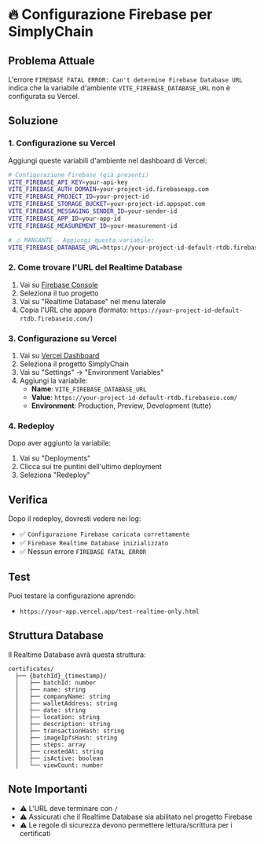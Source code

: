 # 🔥 Configurazione Firebase per SimplyChain

## Problema Attuale
L'errore `FIREBASE FATAL ERROR: Can't determine Firebase Database URL` indica che la variabile d'ambiente `VITE_FIREBASE_DATABASE_URL` non è configurata su Vercel.

## Soluzione

### 1. Configurazione su Vercel

Aggiungi queste variabili d'ambiente nel dashboard di Vercel:

```bash
# Configurazione Firebase (già presenti)
VITE_FIREBASE_API_KEY=your-api-key
VITE_FIREBASE_AUTH_DOMAIN=your-project-id.firebaseapp.com
VITE_FIREBASE_PROJECT_ID=your-project-id
VITE_FIREBASE_STORAGE_BUCKET=your-project-id.appspot.com
VITE_FIREBASE_MESSAGING_SENDER_ID=your-sender-id
VITE_FIREBASE_APP_ID=your-app-id
VITE_FIREBASE_MEASUREMENT_ID=your-measurement-id

# ⚠️ MANCANTE - Aggiungi questa variabile:
VITE_FIREBASE_DATABASE_URL=https://your-project-id-default-rtdb.firebaseio.com/
```

### 2. Come trovare l'URL del Realtime Database

1. Vai su [Firebase Console](https://console.firebase.google.com/)
2. Seleziona il tuo progetto
3. Vai su "Realtime Database" nel menu laterale
4. Copia l'URL che appare (formato: `https://your-project-id-default-rtdb.firebaseio.com/`)

### 3. Configurazione su Vercel

1. Vai su [Vercel Dashboard](https://vercel.com/dashboard)
2. Seleziona il progetto SimplyChain
3. Vai su "Settings" → "Environment Variables"
4. Aggiungi la variabile:
   - **Name**: `VITE_FIREBASE_DATABASE_URL`
   - **Value**: `https://your-project-id-default-rtdb.firebaseio.com/`
   - **Environment**: Production, Preview, Development (tutte)

### 4. Redeploy

Dopo aver aggiunto la variabile:
1. Vai su "Deployments"
2. Clicca sui tre puntini dell'ultimo deployment
3. Seleziona "Redeploy"

## Verifica

Dopo il redeploy, dovresti vedere nei log:
- ✅ `Configurazione Firebase caricata correttamente`
- ✅ `Firebase Realtime Database inizializzato`
- ✅ Nessun errore `FIREBASE FATAL ERROR`

## Test

Puoi testare la configurazione aprendo:
- `https://your-app.vercel.app/test-realtime-only.html`

## Struttura Database

Il Realtime Database avrà questa struttura:
```
certificates/
  ├── {batchId}_{timestamp}/
  │   ├── batchId: number
  │   ├── name: string
  │   ├── companyName: string
  │   ├── walletAddress: string
  │   ├── date: string
  │   ├── location: string
  │   ├── description: string
  │   ├── transactionHash: string
  │   ├── imageIpfsHash: string
  │   ├── steps: array
  │   ├── createdAt: string
  │   ├── isActive: boolean
  │   └── viewCount: number
```

## Note Importanti

- ⚠️ L'URL deve terminare con `/`
- ⚠️ Assicurati che il Realtime Database sia abilitato nel progetto Firebase
- ⚠️ Le regole di sicurezza devono permettere lettura/scrittura per i certificati